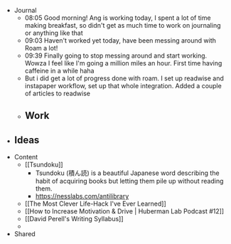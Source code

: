 - Journal
    - 08:05 Good morning! Ang is working today, I spent a lot of time making breakfast, so didn't get as much time to work on journaling or anything like that
    - 09:03 Haven't worked yet today, have been messing around with Roam a lot!
    - 09:39 Finally going to stop messing around and start working. Wowza I feel like I'm going a million miles an hour. First time having caffeine in a while haha
    - But i did get a lot of progress done with roam. I set up readwise and instapaper workflow, set up that whole integration. Added a couple of articles to readwise
    - Work
        - 
- Ideas
    - 
- Content
    - [[Tsundoku]]
        - Tsundoku (積ん読) is a beautiful Japanese word describing the habit of acquiring books but letting them pile up without reading them.
        - https://nesslabs.com/antilibrary
    - [[The Most Clever Life-Hack I've Ever Learned]]
    - [[How to Increase Motivation & Drive | Huberman Lab Podcast #12]]
    - [[David Perell's Writing Syllabus]]
    - 
- Shared
